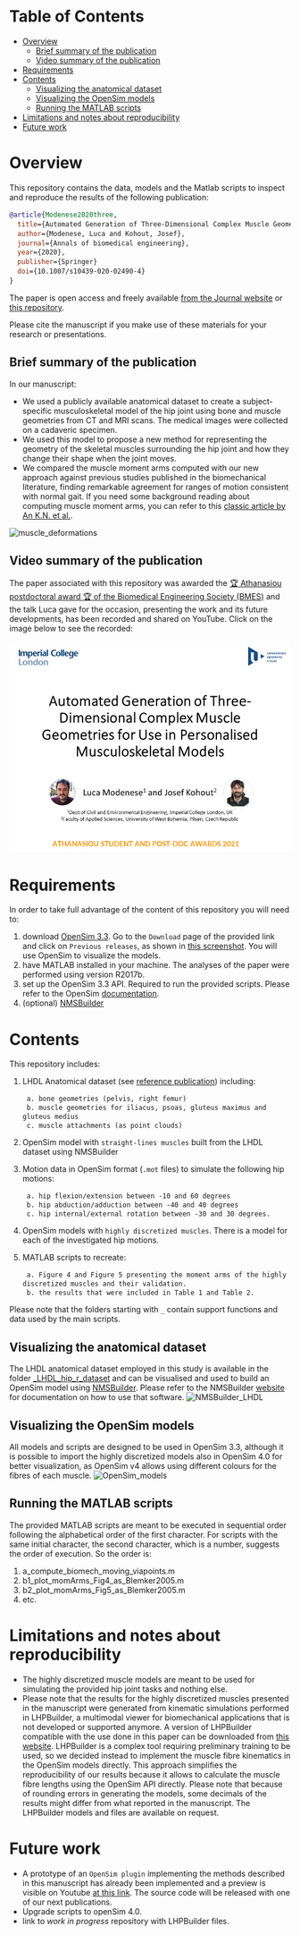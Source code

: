 # Table of Contents  <!-- omit in toc -->
- [Overview](#overview)
	- [Brief summary of the publication](#brief-summary-of-the-publication)
	- [Video summary of the publication](#video-summary-of-the-publication)
- [Requirements](#requirements)
- [Contents](#contents)
	- [Visualizing the anatomical dataset](#visualizing-the-anatomical-dataset)
	- [Visualizing the OpenSim models](#visualizing-the-opensim-models)
	- [Running the MATLAB scripts](#running-the-matlab-scripts)
- [Limitations and notes about reproducibility](#limitations-and-notes-about-reproducibility)
- [Future work](#future-work)

# Overview
This repository contains the data, models and the Matlab scripts to inspect and reproduce the results of the following publication:

```bibtex
@article{Modenese2020three,
  title={Automated Generation of Three-Dimensional Complex Muscle Geometries for Use in Personalised Musculoskeletal Models},
  author={Modenese, Luca and Kohout, Josef},
  journal={Annals of biomedical engineering},
  year={2020},
  publisher={Springer}
  doi={10.1007/s10439-020-02490-4}
}
```
The paper is open access and freely available [from the Journal website](https://link.springer.com/article/10.1007%2Fs10439-020-02490-4) or [this repository](https://github.com/modenaxe/3d-muscles/tree/master/docs).

Please cite the manuscript if you make use of these materials for your research or presentations.

## Brief summary of the publication
In our manuscript: 
* We used a publicly available anatomical dataset to create a subject-specific musculoskeletal model of the hip joint using bone and muscle geometries from CT and MRI scans.
The medical images were collected on a cadaveric specimen. 
* We used this model to propose a new method for representing the geometry of the skeletal muscles surrounding the hip joint and how they change their shape
when the joint moves.
* We compared the muscle moment arms computed with our new approach against previous studies published in the biomechanical literature, finding remarkable agreement for 
ranges of motion consistent with normal gait. If you need some background reading about computing muscle moment arms, you can refer to this [classic article by An K.N. et al.](http://e.guigon.free.fr/rsc/article/AnEtAl84a.pdf).

![muscle_deformations](https://github.com/modenaxe/3d-muscles/blob/master/images/muscle_deformations.png)

## Video summary of the publication

The paper associated with this repository was awarded the [:trophy: Athanasiou postdoctoral award :trophy: of the Biomedical Engineering Society (BMES)](https://www.bmes.org/athanasiou) and the talk Luca gave for the occasion, presenting the work and its future developments, has been recorded and shared on YouTube. Click on the image below to see the recorded:

[![Alt text](images/youtube_thumbnail.png)](https://youtu.be/4YHMiScyYtg)


# Requirements
In order to take full advantage of the content of this repository you will need to:
1. download [OpenSim 3.3](https://simtk.org/projects/opensim). Go to the `Download` page of the provided link and click on `Previous releases`, as shown in [this screenshot](https://github.com/modenaxe/3d-muscles/blob/master/images/get_osim3.3.PNG).
 You will use OpenSim to visualize the models. 
2. have MATLAB installed in your machine. The analyses of the paper were performed using version R2017b.
3. set up the OpenSim 3.3 API. Required to run the provided scripts. Please refer to the OpenSim [documentation](https://simtk-confluence.stanford.edu/display/OpenSim/Scripting+with+Matlab).
4. (optional) [NMSBuilder](http://www.nmsbuilder.org)

# Contents
This repository includes:
1. LHDL Anatomical dataset (see [reference publication](https://www.jstage.jst.go.jp/article/physiolsci/58/7/58_7_441/_article)) including:

		a. bone geometries (pelvis, right femur)
		b. muscle geometries for iliacus, psoas, gluteus maximus and gluteus medius
		c. muscle attachments (as point clouds)
2. OpenSim model with `straight-lines muscles` built from the LHDL dataset using NMSBuilder
3. Motion data in OpenSim format (`.mot` files) to simulate the following hip motions:

		a. hip flexion/extension between -10 and 60 degrees
		b. hip abduction/adduction between -40 and 40 degrees 
		c. hip internal/external rotation between -30 and 30 degrees.
4. OpenSim models with `highly discretized muscles`. There is a model for each of the investigated hip motions.
5. MATLAB scripts to recreate:

		a. Figure 4 and Figure 5 presenting the moment arms of the highly discretized muscles and their validation.
		b. the results that were included in Table 1 and Table 2.
Please note that the folders starting with `_` contain support functions and data used by the main scripts. 

## Visualizing the anatomical dataset 
The LHDL anatomical dataset employed in this study is available in the folder [_LHDL_hip_r_dataset](https://github.com/modenaxe/3d-muscles/tree/master/_LHDL_hip_r_dataset) 
and can be visualised and used to build an OpenSim model using [NMSBuilder](http://www.nmsbuilder.org).
Please refer to the NMSBuilder [website](http://www.nmsbuilder.org) for documentation on how to use that software.
![NMSBuilder_LHDL](https://github.com/modenaxe/3d-muscles/blob/master/images/NMSBuilder_view.png)

## Visualizing the OpenSim models
All models and scripts are designed to be used in OpenSim 3.3, although 
it is possible to import the highly discretized models also in OpenSim 4.0 for better visualization, as OpenSim v4 allows using different colours for the fibres of each muscle.
![OpenSim_models](https://github.com/modenaxe/3d-muscles/blob/master/images/OpenSim3_models.png)

## Running the MATLAB scripts
The provided MATLAB scripts are meant to be executed in sequential order following the alphabetical order of the first character.
For scripts with the same initial character, the second character, which is a number, suggests the order of execution.
So the order is:
1. a_compute_biomech_moving_viapoints.m
2. b1_plot_momArms_Fig4_as_Blemker2005.m
3. b2_plot_momArms_Fig5_as_Blemker2005.m
4. etc.

# Limitations and notes about reproducibility
* The highly discretized muscle models are meant to be used for simulating the provided hip joint tasks and nothing else.
* Please note that the results for the highly discretized muscles presented in the manuscript were generated from kinematic simulations 
performed in LHPBuilder, a multimodal viewer for biomechanical applications that is not developed or supported anymore. 
A version of LHPBuilder compatible with the use done in this paper can be downloaded from 
[this website](https://mi.kiv.zcu.cz/en/research/musculoskeletal.html). LHPBuilder is a complex
 tool requiring preliminary training to be used, so we decided instead to implement the muscle fibre kinematics in the OpenSim models directly. 
 This approach simplifies the reproducibility of our results because it allows to calculate the muscle fibre lengths using the OpenSim API directly. 
 Please note that because of rounding errors in generating the models, some decimals of the results might differ from what reported in the manuscript. 
 The LHPBuilder models and files are available on request.

# Future work
* A prototype of an `OpenSim plugin` implementing the methods described in this manuscript has already been
implemented and a preview is visible on Youtube [at this link](https://www.youtube.com/watch?v=BW_jjCcbf5o). The source code will be released with one of our next publications.
* Upgrade scripts to openSim 4.0.
* link to *work in progress* repository with LHPBuilder files.
